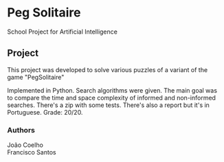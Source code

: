 # Peg Solitaire 
School Project for Artificial Intelligence

## Project
This project was developed to solve various puzzles of a variant of the game "PegSolitaire"

Implemented in Python.
Search algorithms were given.
The main goal was to compare the time and space complexity of informed and non-informed searches. 
There's a zip with some tests.
There's also a report but it's in Portuguese.
Grade: 20/20.

### Authors
João Coelho\
Francisco Santos
